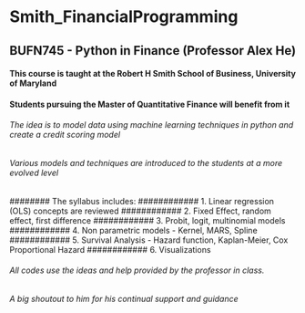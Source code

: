 # Smith_FinancialProgramming
## BUFN745 - Python in Finance (Professor Alex He)

#### This course is taught at the Robert H Smith School of Business, University of Maryland
#### Students pursuing the Master of Quantitative Finance will benefit from it 

###### The idea is to model data using machine learning techniques in python and create a credit scoring model
###### Various models and techniques are introduced to the students at a more evolved level

######## The syllabus includes:
############ 1. Linear regression (OLS) concepts are reviewed
############ 2. Fixed Effect, random effect, first difference 
############ 3. Probit, logit, multinomial models
############ 4. Non parametric models - Kernel, MARS, Spline
############ 5. Survival Analysis - Hazard function, Kaplan-Meier, Cox Proportional Hazard
############ 6. Visualizations

###### All codes use the ideas and help provided by the professor in class. 
###### A big shoutout to him for his continual support and guidance
